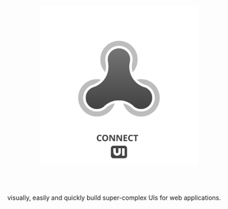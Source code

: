 <p align="center">
  <img src="logo.svg?sanitize=true" width="360px"/>
</p>
<br><br>

visually, easily and quickly build super-complex UIs for web applications.
